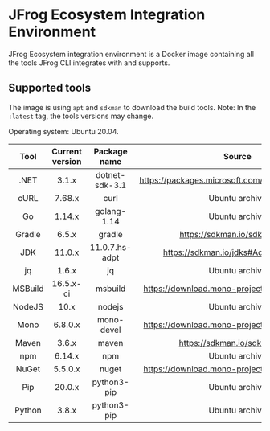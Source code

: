 # JFrog Ecosystem Integration Environment

JFrog Ecosystem integration environment is a Docker image containing all the tools JFrog CLI integrates with and supports.

## Supported tools

The image is using `apt` and `sdkman` to download the build tools. Note: In the `:latest` tag, the tools versions may change.

Operating system: Ubuntu 20.04.

|  Tool   | Current version |  Package name  |                      Source                      |
| :-----: | :-------------: | :------------: | :----------------------------------------------: |
|  .NET   |      3.1.x      | dotnet-sdk-3.1 | https://packages.microsoft.com/ubuntu/20.04/prod |
|  cURL   |     7.68.x      |      curl      |                  Ubuntu archive                  |
|   Go    |     1.14.x      |  golang-1.14   |                  Ubuntu archive                  |
| Gradle  |      6.5.x      |     gradle     |          https://sdkman.io/sdks#gradle           |
|   JDK   |     11.0.x      | 11.0.7.hs-adpt |       https://sdkman.io/jdks#AdoptOpenJDK        |
|   jq    |      1.6.x      |       jq       |                  Ubuntu archive                  |
| MSBuild |    16.5.x-ci    |    msbuild     |  https://download.mono-project.com/repo/ubuntu   |
| NodeJS  |      10.x       |     nodejs     |                  Ubuntu archive                  |
|  Mono   |     6.8.0.x     |   mono-devel   |  https://download.mono-project.com/repo/ubuntu   |
|  Maven  |      3.6.x      |     maven      |           https://sdkman.io/sdks#maven           |
|   npm   |     6.14.x      |      npm       |                  Ubuntu archive                  |
|  NuGet  |     5.5.0.x     |     nuget      |  https://download.mono-project.com/repo/ubuntu   |
|   Pip   |     20.0.x      |  python3-pip   |                  Ubuntu archive                  |
| Python  |      3.8.x      |  python3-pip   |                  Ubuntu archive                  |
